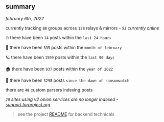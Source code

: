 
## summary
_february 6th, 2022_

currently tracking `88` groups across `128` relays & mirrors - _`53` currently online_

⏲ there have been `14` posts within the `last 24 hours`

🦈 there have been `335` posts within the `month of february`

🪐 there have been `1599` posts within the `last 90 days`

🏚 there have been `937` posts within the `year of 2022`

🦕 there have been `3298` posts `since the dawn of ransomwatch`

there are `48` custom parsers indexing posts

_`20` sites using v2 onion services are no longer indexed - [support.torproject.org](https://support.torproject.org/onionservices/v2-deprecation/)_

> see the project [README](https://github.com/thetanz/ransomwatch#ransomwatch--) for backend technicals
